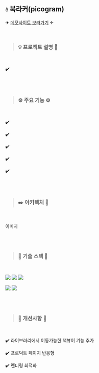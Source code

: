 ## 💧 북라커(picogram)


✈ [데모사이트 보러가기](https://book-locker-project.vercel.app/) ✈

<br/>

>
> ###  💡 프로젝트 설명 📝
>

<br/>

  ✔️

<br/><br/>

>
> ###  ⚙️ 주요 기능 ⚙️
>

<br/>

  ✔️ 
    
  ✔️ 
    
  ✔️
  
  ✔️
  
  ✔️
  
  
<br/><br/>

>
> ###  ✒️ 아키텍처 📐
>

<br/>

이미지

<br/><br/>

>
> ###  🔧 기술 스택 🔧
>

<br/>

<p>
  <img src="https://img.shields.io/badge/react-61DAFB?style=for-the-badge&logo=react&logoColor=black"> 
  <img src="https://img.shields.io/badge/next.js-000000?style=for-the-badge&logo=next.js&logoColor=white">
  <img src="https://img.shields.io/badge/redux-764ABC?style=for-the-badge&logo=redux&logoColor=white"/>
</p>

<p>
  <img src="https://img.shields.io/badge/firebase-FFCA28?style=for-the-badge&logo=firebase&logoColor=black"/>
  <img src="https://img.shields.io/badge/vercel-000000?style=for-the-badge&logo=firebase&logoColor=white"/>
</p>

<br/><br/>

>
> ###  🔔 개선사항 🔔
>

<br/>

  ✔️ 라이브러리에서 이동가능한 책뷰어 기능 추가
  
  ✔️ 프로덕트 페이지 반응형
  
  ✔️ 렌더링 최적화

